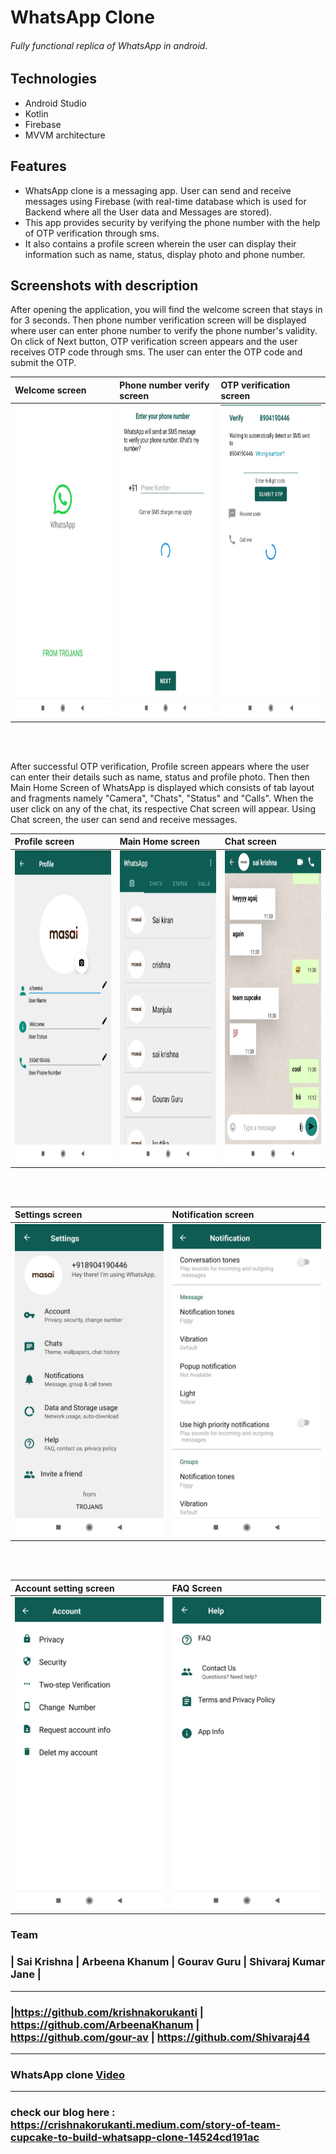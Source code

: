 # WhatsApp Clone
###### Fully functional replica of WhatsApp in android.
 
 ## Technologies
 * Android Studio 
 * Kotlin
 * Firebase
 * MVVM architecture
  
## Features
* WhatsApp clone is a messaging app. User can send and receive messages using Firebase (with real-time database which is used for Backend where all the User data and Messages are stored).
* This app provides security by verifying the phone number with the help of OTP verification through sms.
* It also contains a profile screen wherein the user can display their information such as name, status, display photo and phone number. 

## Screenshots with description

After opening the application, you will find the welcome screen that stays in for 3 seconds. Then phone number verification screen will be displayed where user can enter phone number to verify the phone number's validity. On click of Next button, OTP verification screen appears and the user receives OTP code through sms. The user can enter the OTP code and submit the OTP.

|**Welcome screen**|**Phone number verify screen**|**OTP verification screen**|
|:---|:--|:--|
|<img src=Images/whatsapp_splash.jpg height="500px"/>|<img src=Images/whatsapp_verify_otp.jpg height="500px"/>|<img src=Images/whatsapp_verify_phone.jpg height="500px"/>|

<br/><br/>

After successful OTP verification, Profile screen appears where the user can enter their details such as name, status and profile photo. Then then Main Home Screen of WhatsApp is displayed which consists of tab layout and fragments namely "Camera", "Chats", "Status" and "Calls". When the user click on any of the chat, its respective Chat screen will appear. Using Chat screen, the user can send and receive messages.

|**Profile screen**|**Main Home screen**|**Chat screen**|
|:---|:--|:--|
|<img src=Images/whatsapp_profile.jpg height="500px"/>|<img src=Images/whatsapp_chats_fragment.jpg height="500px"/>|<img src=Images/whatsapp_chats.jpg height="500px"/>|

<br/><br/>

|**Settings screen**|**Notification screen**|
|:---|:--|
|<img src=Images/whatsapp_settings.jpg height="500px"/>|<img src=Images/whatsapp_notification.jpg height="500px"/>|

<br/><br/>

|**Account setting screen**|**FAQ Screen**|
|:--|:--|
|<img src=Images/whatsapp_account.jpg height="500px"/>|<img src=Images/whatsapp_faq.jpg height="500px"/>|


### Team 
### | Sai Krishna      | Arbeena Khanum     | Gourav Guru    | Shivaraj Kumar Jane |
-----------------------------------------------------------------------------------------------------------------------------------
### |https://github.com/krishnakorukanti | https://github.com/ArbeenaKhanum | https://github.com/gour-av | https://github.com/Shivaraj44
------------------------------------------------------------------------------------------------------------------------------------

### WhatsApp clone **[Video](https://drive.google.com/file/d/138oK7YGqUUi_bd_ETYPsxw1ViGuUJ_5h/view)**
---
### check our blog here : https://crishnakorukanti.medium.com/story-of-team-cupcake-to-build-whatsapp-clone-14524cd191ac
